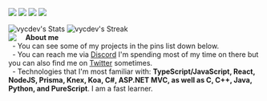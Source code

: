 
[![](https://img.shields.io/github/followers/vycdev?label=Follow%20me&style=social)](https://github.com/login?return_to=https%3A%2F%2Fgithub.com%2Fvycdev) [![](https://img.shields.io/twitch/status/vycdev?style=social)](https://www.twitch.tv/vycdev) ![](https://img.shields.io/twitter/follow/vycdev?style=social) ![](https://img.shields.io/youtube/channel/subscribers/UC9oN2nvJsq1AdybSs0ewT7Q?style=social)


![vycdev's Stats](https://github-readme-stats.vercel.app/api?username=vycdev&theme=dark&show_icons=true&hide_border=true&count_private=true&rank_icon=percentile&custom_title=About%20Me&hide_rank=true&card_width=300px&icon_color=3299fe&card_height=310px)
![vycdev's Streak](https://github-readme-streak-stats.herokuapp.com/?user=vycdev&theme=dark&hide_border=true&card_width=539px&ring=3299fe&fire=3299fe&currStreakLabel=3299fe)
<br />
<img align="left" style="margin-right: 10px;" src="https://github-readme-stats.vercel.app/api/top-langs/?username=vycdev&theme=dark&show_icons=true&hide_border=true&layout=compact&card_width=305px">
 &nbsp; <b> About me </b> <br />
 &nbsp; - You can see some of my projects in the pins list down below. <br />
 &nbsp; - You can reach me via [Discord](https://discordapp.com/users/270972671490129921) I'm spending most of my time on there but you can also find me on [Twitter](https://twitter.com/vycdev) sometimes. <br />
 &nbsp; - Technologies that I'm most familiar with: <b>TypeScript/JavaScript, React, NodeJS, Prisma, Knex, Koa, C#, ASP.NET MVC, as well as C, C++, Java, Python, and PureScript</b>. I am a fast learner.
